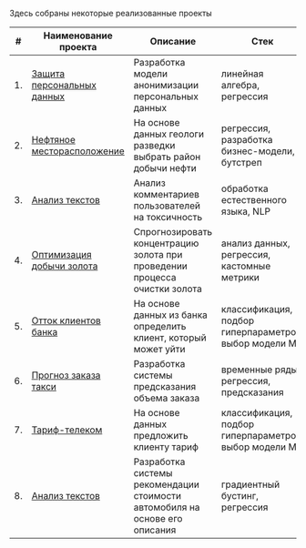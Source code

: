 
Здесь собраны некоторые реализованные проекты

| #    | Наименование проекта                | Описание                                                     | Стек                                                         |
| ---- | ------------------------------------------------------------ | ------------------------------------------------------------ | ------------------------------------------------------------ |
| 1.   | [Защита персональных данных](https://github.com/artemartemartemartem/yandex-praktikum-projects/blob/main/%D0%97%D0%B0%D1%89%D0%B8%D1%82%D0%B0%20%D0%BF%D0%B5%D1%80%D1%81%D0%BE%D0%BD%D0%B0%D0%BB%D1%8C%D0%BD%D1%8B%D1%85%20%D0%B4%D0%B0%D0%BD%D0%BD%D1%8B%D1%85/%D0%97%D0%B0%D1%89%D0%B8%D1%82%D0%B0%20%D0%BF%D0%B5%D1%80%D1%81%D0%BE%D0%BD%D0%B0%D0%BB%D1%8C%D0%BD%D1%8B%D1%85%20%D0%B4%D0%B0%D0%BD%D0%BD%D1%8B%D1%85.ipynb)| Разработка модели анонимизации персональных данных | линейная алгебра, регрессия       |
| 2.   | [Нефтяное месторасположение](https://github.com/artemartemartemartem/yandex-praktikum-projects/blob/main/%D0%9D%D0%B5%D1%84%D1%82%D1%8F%D0%BD%D0%BE%D0%B5%20%D0%BC%D0%B5%D1%81%D1%82%D0%BE%D1%80%D0%B0%D1%81%D0%BF%D0%BE%D0%BB%D0%BE%D0%B6%D0%B5%D0%BD%D0%B8%D0%B5/%D0%92%D1%8B%D0%B1%D0%BE%D1%80%20%D0%BB%D0%BE%D0%BA%D0%B0%D1%86%D0%B8%D0%B8%20%D1%81%D0%BA%D0%B2%D0%B0%D0%B6%D0%B8%D0%BD.ipynb) | На основе данных геологи разведки выбрать район добычи нефти | регрессия, разработка бизнес-модели, бутстреп |
| 3.   | [Анализ текстов](https://github.com/artemartemartemartem/yandex-praktikum-projects/blob/main/%D0%9E%D0%B1%D1%80%D0%B0%D0%B1%D0%BE%D1%82%D0%BA%D0%B0%20%D1%82%D0%B5%D0%BA%D1%81%D1%82%D0%BE%D0%B2/%D0%9E%D0%B1%D1%80%D0%B0%D0%B1%D0%BE%D1%82%D0%BA%D0%B0%20%D0%BA%D0%BE%D0%BC%D0%BC%D0%B5%D0%BD%D1%82%D0%B0%D1%80%D0%B8%D0%B5%D0%B2.ipynb) | Анализ комментариев пользователей на токсичность             | обработка естественного языка, NLP |
| 4.   | [Оптимизация добычи золота](https://github.com/artemartemartemartem/yandex-praktikum-projects/blob/main/%D0%9E%D0%BF%D1%82%D0%B8%D0%BC%D0%B8%D0%B7%D0%B0%D1%86%D0%B8%D1%8F%20%D0%B4%D0%BE%D0%B1%D1%8B%D1%87%D0%B8%20%D0%B7%D0%BE%D0%BB%D0%BE%D1%82%D0%B0/%D0%9E%D0%BF%D1%82%D0%B8%D0%BC%D0%B8%D0%B7%D0%B0%D1%86%D0%B8%D1%8F%20%D0%B4%D0%BE%D0%B1%D1%8B%D1%87%D0%B8%20%D0%B7%D0%BE%D0%BB%D0%BE%D1%82%D0%B0.ipynb) | Спрогнозировать концентрацию золота при проведении процесса очистки золота  | анализ данных, регрессия, кастомные метрики |
| 5.   | [Отток клиентов банка](https://github.com/artemartemartemartem/yandex-praktikum-projects/blob/main/%D0%9E%D1%82%D1%82%D0%BE%D0%BA%20%D0%BA%D0%BB%D0%B8%D0%B5%D0%BD%D1%82%D0%BE%D0%B2%20%D0%B1%D0%B0%D0%BD%D0%BA%D0%B0/%D0%BE%D1%82%D1%82%D0%BE%D0%BA_%D0%BA%D0%BB%D0%B8%D0%B5%D0%BD%D1%82%D0%BE%D0%B2_%D1%84%D0%B8%D0%BD%D0%B0%D0%BB.ipynb) | На основе данных из банка определить клиент, который может уйти          | классификация, подбор гиперпараметров, выбор модели МО |
| 6.   | [Прогноз заказа такси](https://github.com/artemartemartemartem/yandex-praktikum-projects/blob/main/%D0%9F%D1%80%D0%BE%D0%B3%D0%BD%D0%BE%D0%B7%20%D0%B7%D0%B0%D0%BA%D0%B0%D0%B7%D0%B0%20%D1%82%D0%B0%D0%BA%D1%81%D0%B8(%D0%92%D1%80%D0%B5%D0%BC%D0%B5%D0%BD%D0%BD%D1%8B%D0%B5%20%D1%80%D1%8F%D0%B4%D1%8B)/%D0%92%D1%80%D0%B5%D0%BC%D0%B5%D0%BD%D0%BD%D1%8B%D0%B5%20%D1%80%D1%8F%D0%B4%D1%8B(%D1%82%D0%B0%D0%BA%D1%81%D0%B8).ipynb) | Разработка системы предсказания объема заказа            | временные ряды, регрессия, предсказания |
| 7.   | [Тариф-телеком](https://github.com/artemartemartemartem/yandex-praktikum-projects/blob/main/%D0%A2%D0%B0%D1%80%D0%B8%D1%84-%D1%82%D0%B5%D0%BB%D0%B5%D0%BA%D0%BE%D0%BC/%D0%A2%D0%B0%D1%80%D0%B8%D1%84%D1%8B.ipynb) | На основе данных предложить клиенту тариф             | классификация, подбор гиперпараметров, выбор модели МО|
| 8.   | [Анализ текстов](https://github.com/artemartemartemartem/yandex-praktikum-projects/blob/main/%D0%A6%D0%B5%D0%BD%D0%B0%20%D0%B0%D0%B2%D1%82%D0%BE/%D0%A7%D0%B8%D1%81%D0%BB%D0%B5%D0%BD%D0%BD%D1%8B%D0%B5%20%D0%BC%D0%B5%D1%82%D0%BE%D0%B4%D1%8B(%D1%86%D0%B5%D0%BD%D0%B0%20%D0%B0%D0%B2%D1%82%D0%BE).ipynb) | Разработка системы рекомендации стоимости автомобиля на основе его описания            | градиентный бустинг, регрессия |
